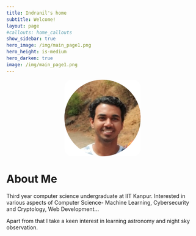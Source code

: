 ```yaml
---
title: Indranil's home
subtitle: Welcome!
layout: page
#callouts: home_callouts
show_sidebar: true
hero_image: /img/main_page1.png
hero_height: is-medium
hero_darken: true
image: /img/main_page1.png
---
```



<p align="center">
  <img src="/img/profile1.png" height="100" width="200" style="width:200px;height:200px;border-radius:10%" title="Me">
</p>

# About Me

Third year computer science undergraduate at IIT Kanpur. Interested in various aspects of Computer Science- Machine Learning, Cybersecurity and Cryptology, Web Development...


Apart from that I take a keen interest in learning astronomy and night sky observation. 
